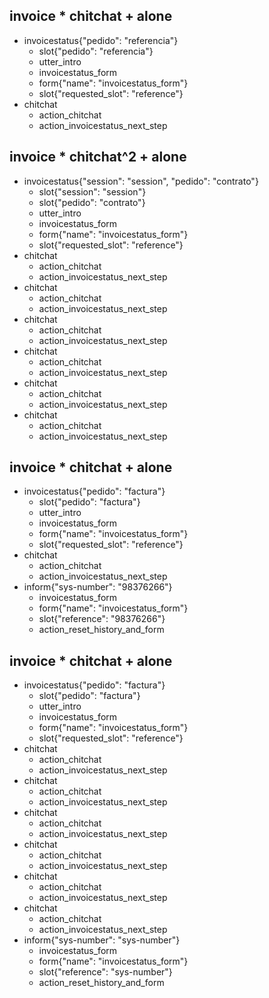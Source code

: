 ## invoice * chitchat + alone
* invoicestatus{"pedido": "referencia"}
    - slot{"pedido": "referencia"}
    - utter_intro
    - invoicestatus_form
    - form{"name": "invoicestatus_form"}
    - slot{"requested_slot": "reference"}
* chitchat
    - action_chitchat
    - action_invoicestatus_next_step

## invoice * chitchat^2 + alone
* invoicestatus{"session": "session", "pedido": "contrato"}
    - slot{"session": "session"}
    - slot{"pedido": "contrato"}
    - utter_intro
    - invoicestatus_form
    - form{"name": "invoicestatus_form"}
    - slot{"requested_slot": "reference"}
* chitchat
    - action_chitchat
    - action_invoicestatus_next_step
* chitchat
    - action_chitchat
    - action_invoicestatus_next_step
* chitchat
    - action_chitchat
    - action_invoicestatus_next_step
* chitchat
    - action_chitchat
    - action_invoicestatus_next_step
* chitchat
    - action_chitchat
    - action_invoicestatus_next_step
* chitchat
    - action_chitchat
    - action_invoicestatus_next_step

## invoice * chitchat + alone
* invoicestatus{"pedido": "factura"}
    - slot{"pedido": "factura"}
    - utter_intro
    - invoicestatus_form
    - form{"name": "invoicestatus_form"}
    - slot{"requested_slot": "reference"}
* chitchat
    - action_chitchat
    - action_invoicestatus_next_step
* inform{"sys-number": "98376266"}
    - invoicestatus_form
    - form{"name": "invoicestatus_form"}
    - slot{"reference": "98376266"}
    - action_reset_history_and_form

## invoice * chitchat + alone
* invoicestatus{"pedido": "factura"}
    - slot{"pedido": "factura"}
    - utter_intro
    - invoicestatus_form
    - form{"name": "invoicestatus_form"}
    - slot{"requested_slot": "reference"}
* chitchat
    - action_chitchat
    - action_invoicestatus_next_step
* chitchat
    - action_chitchat
    - action_invoicestatus_next_step
* chitchat
    - action_chitchat
    - action_invoicestatus_next_step
* chitchat
    - action_chitchat
    - action_invoicestatus_next_step
* chitchat
    - action_chitchat
    - action_invoicestatus_next_step
* chitchat
    - action_chitchat
    - action_invoicestatus_next_step
* inform{"sys-number": "sys-number"}
    - invoicestatus_form
    - form{"name": "invoicestatus_form"}
    - slot{"reference": "sys-number"}
    - action_reset_history_and_form